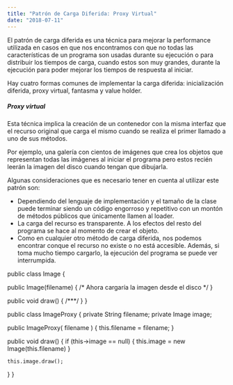```yaml
---
title: "Patrón de Carga Diferida: Proxy Virtual"
date: "2018-07-11"
---
```


El patrón de carga diferida es una técnica para mejorar la performance utilizada en casos en que nos encontramos con que no todas las características de un programa son usadas durante su ejecución o para distribuir los tiempos de carga, cuando estos son muy grandes, durante la ejecución para poder mejorar los tiempos de respuesta al iniciar.

Hay cuatro formas comunes de implementar la carga diferida: inicialización diferida, proxy virtual, fantasma y value holder.

##### Proxy virtual

Esta técnica implica la creación de un contenedor con la misma interfaz que el recurso original que carga el mismo cuando se realiza el primer llamado a uno de sus métodos.

Por ejemplo, una galería con cientos de imágenes que crea los objetos que representan todas las imágenes al iniciar el programa pero estos recién leerán la imagen del disco cuando tengan que dibujarla.

Algunas consideraciones que es necesario tener en cuenta al utilizar este patrón son:

- Dependiendo del lenguaje de implementación y el tamaño de la clase puede terminar siendo un código engorroso y repetitivo con un montón de métodos públicos que únicamente llamen al loader.
- La carga del recurso es transparente. A los efectos del resto del programa se hace al momento de crear el objeto.
- Como en cualquier otro método de carga diferida, nos podemos encontrar conque el recurso no existe o no está accesible. Además, si toma mucho tiempo cargarlo, la ejecución del programa se puede ver interrumpida.

public class Image {

  public Image(filename) {
    /\* Ahora cargaría la imagen desde el disco \*/
  }
  
  public void draw() { /\*\*\*/ }
}

public class ImageProxy {
  private String filename;
  private Image image;

  public ImageProxy( filename ) {
    this.filename = filename;
  }

  public void draw() {
    if (this->image == null) {
      this.image = new Image(this.filename)
    }

    this.image.draw();
  }
}
